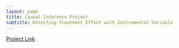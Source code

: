 ```yaml
---
layout: page
title: Causal Inference Project
subtitle: Detecting Treatment Effect with Instrumental Variable  
---
```

[Project Link](https://htmlpreview.github.io/?https://github.com/elainekjchiu/elainekjchiu.github.io/blob/c0ef6f8604aeb3eac3d1fa785fed4c716838e6c6/project.html)


